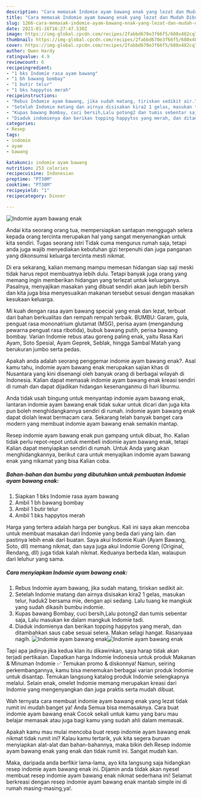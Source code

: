 ```yaml
---
description: "Cara memasak Indomie ayam bawang enak yang lezat dan Mudah Dibuat"
title: "Cara memasak Indomie ayam bawang enak yang lezat dan Mudah Dibuat"
slug: 1266-cara-memasak-indomie-ayam-bawang-enak-yang-lezat-dan-mudah-dibuat
date: 2021-01-16T16:27:47.530Z
image: https://img-global.cpcdn.com/recipes/2fabbd670e3f66f5/680x482cq70/indomie-ayam-bawang-enak-foto-resep-utama.jpg
thumbnail: https://img-global.cpcdn.com/recipes/2fabbd670e3f66f5/680x482cq70/indomie-ayam-bawang-enak-foto-resep-utama.jpg
cover: https://img-global.cpcdn.com/recipes/2fabbd670e3f66f5/680x482cq70/indomie-ayam-bawang-enak-foto-resep-utama.jpg
author: Owen Hardy
ratingvalue: 4.9
reviewcount: 6
recipeingredient:
- "1 bks Indomie rasa ayam bawang"
- "1 bh bawang bombay"
- "1 butir telur"
- "1 bks happytos merah"
recipeinstructions:
- "Rebus Indomie ayam bawang, jika sudah matang, tiriskan sedikit air."
- "Setelah Indomie matang dan airnya disisakan kira2 1 gelas, masukan telur, haduk2 bersama mie, dengan api sedang. Lalu tuang ke mangkuk yang sudah dikasih bumbu indomie."
- "Kupas bawang Bombay, cuci bersih,Lalu potong2 dan tumis sebentar saja, Lalu masukan ke dalam mangkuk Indomie tadi."
- "Diaduk indomienya dan berikan topping happytos yang merah, dan ditambahkan saus cabe sesuai selera. Makan selagi hangat. Rasanyaaa nagih."
categories:
- Resep
tags:
- indomie
- ayam
- bawang

katakunci: indomie ayam bawang 
nutrition: 253 calories
recipecuisine: Indonesian
preptime: "PT30M"
cooktime: "PT38M"
recipeyield: "1"
recipecategory: Dinner

---
```



![Indomie ayam bawang enak](https://img-global.cpcdn.com/recipes/2fabbd670e3f66f5/680x482cq70/indomie-ayam-bawang-enak-foto-resep-utama.jpg)

Andai kita seorang orang tua, mempersiapkan santapan menggugah selera kepada orang tercinta merupakan hal yang sangat menyenangkan untuk kita sendiri. Tugas seorang istri Tidak cuma mengurus rumah saja, tetapi anda juga wajib menyediakan kebutuhan gizi terpenuhi dan juga panganan yang dikonsumsi keluarga tercinta mesti nikmat.

Di era  sekarang, kalian memang mampu memesan hidangan siap saji meski tidak harus repot membuatnya lebih dulu. Tetapi banyak juga orang yang memang ingin memberikan hidangan yang terlezat untuk keluarganya. Pasalnya, menyajikan masakan yang dibuat sendiri akan jauh lebih bersih dan kita juga bisa menyesuaikan makanan tersebut sesuai dengan masakan kesukaan keluarga. 

Mi kuah dengan rasa ayam bawang special yang enak dan lezat, terbuat dari bahan berkualitas dan rempah rempah terbaik. BUMBU: Garam, gula, penguat rasa mononatrium glutamat (MSG), perisa ayam (mengandung pewarna penguat rasa ribotida), bubuk bawang putih, perisa bawang bombay. Varian Indomie rebus atau goreng paling enak, yaitu Rasa Kari Ayam, Soto Spesial, Ayam Geprek, Seblak, hingga Sambal Matah yang berukuran jumbo serta pedas.

Apakah anda adalah seorang penggemar indomie ayam bawang enak?. Asal kamu tahu, indomie ayam bawang enak merupakan sajian khas di Nusantara yang kini disenangi oleh banyak orang di berbagai wilayah di Indonesia. Kalian dapat memasak indomie ayam bawang enak kreasi sendiri di rumah dan dapat dijadikan hidangan kesenanganmu di hari liburmu.

Anda tidak usah bingung untuk menyantap indomie ayam bawang enak, lantaran indomie ayam bawang enak tidak sukar untuk dicari dan juga kita pun boleh menghidangkannya sendiri di rumah. indomie ayam bawang enak dapat diolah lewat bermacam cara. Sekarang telah banyak banget cara modern yang membuat indomie ayam bawang enak semakin mantap.

Resep indomie ayam bawang enak pun gampang untuk dibuat, lho. Kalian tidak perlu repot-repot untuk membeli indomie ayam bawang enak, tetapi Kalian dapat menyiapkan sendiri di rumah. Untuk Anda yang akan menghidangkannya, berikut cara untuk menyajikan indomie ayam bawang enak yang nikamat yang bisa Kalian coba.

<!--inarticleads1-->

##### Bahan-bahan dan bumbu yang dibutuhkan untuk pembuatan Indomie ayam bawang enak:

1. Siapkan 1 bks Indomie rasa ayam bawang
1. Ambil 1 bh bawang bombay
1. Ambil 1 butir telur
1. Ambil 1 bks happytos merah


Harga yang tertera adalah harga per bungkus. Kali ini saya akan mencoba untuk membuat masakan dari Indomie yang beda dari yang lain. dan pastinya lebih enak dari buatan. Saya akui Indomie Kuah (Ayam Bawang, Soto, dll) memang nikmat, dan saya juga akui Indomie Goreng (Original, Rendang, dll) juga tidak kalah nikmat. Keduanya berbeda klan, walaupun dari leluhur yang sama. 

<!--inarticleads2-->

##### Cara menyiapkan Indomie ayam bawang enak:

1. Rebus Indomie ayam bawang, jika sudah matang, tiriskan sedikit air.
1. Setelah Indomie matang dan airnya disisakan kira2 1 gelas, masukan telur, haduk2 bersama mie, dengan api sedang. Lalu tuang ke mangkuk yang sudah dikasih bumbu indomie.
1. Kupas bawang Bombay, cuci bersih,Lalu potong2 dan tumis sebentar saja, Lalu masukan ke dalam mangkuk Indomie tadi.
1. Diaduk indomienya dan berikan topping happytos yang merah, dan ditambahkan saus cabe sesuai selera. Makan selagi hangat. Rasanyaaa nagih.
<img src="https://img-global.cpcdn.com/steps/c89007a99c1f1dc6/160x128cq70/indomie-ayam-bawang-enak-langkah-memasak-4-foto.jpg" alt="Indomie ayam bawang enak"><img src="https://img-global.cpcdn.com/steps/442e54912b4e5c3d/160x128cq70/indomie-ayam-bawang-enak-langkah-memasak-4-foto.jpg" alt="Indomie ayam bawang enak">

Tapi apa jadinya jika kedua klan itu dikawinkan, saya harap tidak akan terjadi pertikaian. Dapatkan harga Indomie Indonesia untuk produk Makanan &amp; Minuman Indomie ✅ Temukan promo &amp; diskonnya! Namun, seiring perkembangannya, kamu bisa menemukan berbagai varian produk Indomie untuk disantap. Temukan langsung katalog produk Indomie selengkapnya melalui. Selain enak, omelet Indomie memang merupakan kreasi dari Indomie yang mengenyangkan dan juga praktis serta mudah dibuat. 

Wah ternyata cara membuat indomie ayam bawang enak yang lezat tidak rumit ini mudah banget ya! Anda Semua bisa memasaknya. Cara buat indomie ayam bawang enak Cocok sekali untuk kamu yang baru mau belajar memasak atau juga bagi kamu yang sudah ahli dalam memasak.

Apakah kamu mau mulai mencoba buat resep indomie ayam bawang enak nikmat tidak rumit ini? Kalau kamu tertarik, yuk kita segera buruan menyiapkan alat-alat dan bahan-bahannya, maka bikin deh Resep indomie ayam bawang enak yang enak dan tidak rumit ini. Sangat mudah kan. 

Maka, daripada anda berfikir lama-lama, ayo kita langsung saja hidangkan resep indomie ayam bawang enak ini. Dijamin anda tiidak akan nyesel membuat resep indomie ayam bawang enak nikmat sederhana ini! Selamat berkreasi dengan resep indomie ayam bawang enak mantab simple ini di rumah masing-masing,ya!.

